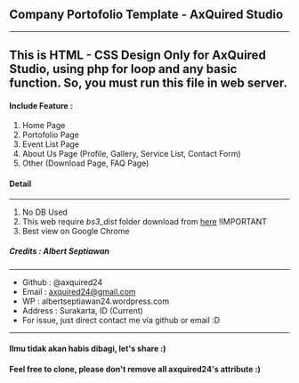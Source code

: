## Company Portofolio Template - AxQuired Studio
-------------
This is HTML - CSS Design Only for AxQuired Studio, using php for loop and any basic function. So, you must run this file in web server.
-------------
#### Include Feature :
1. Home Page
2. Portofolio Page
3. Event List Page
4. About Us Page (Profile, Gallery, Service List, Contact Form)
5. Other (Download Page, FAQ Page)


#### Detail
------
1. No DB Used
2. This web require *bs3_dist* folder download from [here](https://github.com/axquired24/bs3_dist/) !IMPORTANT
3. Best view on Google Chrome

##### Credits : Albert Septiawan
---------
* Github 	: @axquired24
* Email 	: axquired24@gmail.com
* WP 		: albertseptiawan24.wordpress.com
* Address 	: Surakarta, ID (Current)
* For issue, just direct contact me via github or email :D
-------- 
#### Ilmu tidak akan habis dibagi, let's share :)
#### Feel free to clone, please don't remove all axquired24's attribute :)